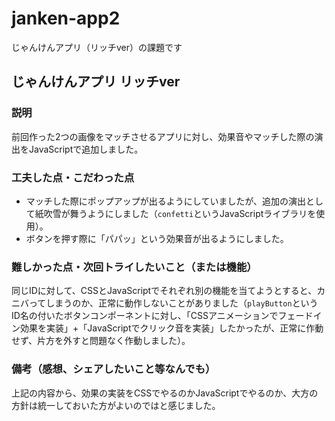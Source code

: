 # janken-app2
じゃんけんアプリ（リッチver）の課題です

## じゃんけんアプリ リッチver

### 説明
前回作った2つの画像をマッチさせるアプリに対し、効果音やマッチした際の演出をJavaScriptで追加しました。

### 工夫した点・こだわった点
* マッチした際にポップアップが出るようにしていましたが、追加の演出として紙吹雪が舞うようにしました（`confetti`というJavaScriptライブラリを使用）。
* ボタンを押す際に「パパッ」という効果音が出るようにしました。

### 難しかった点・次回トライしたいこと（または機能）
同じIDに対して、CSSとJavaScriptでそれぞれ別の機能を当てようとすると、カニバってしまうのか、正常に動作しないことがありました（`playButton`というID名の付いたボタンコンポーネントに対し、「CSSアニメーションでフェードイン効果を実装」+「JavaScriptでクリック音を実装」したかったが、正常に作動せず、片方を外すと問題なく作動しました）。

### 備考（感想、シェアしたいこと等なんでも）
上記の内容から、効果の実装をCSSでやるのかJavaScriptでやるのか、大方の方針は統一しておいた方がよいのではと感じました。
